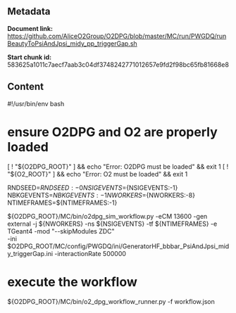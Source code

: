 ## Metadata

**Document link:** https://github.com/AliceO2Group/O2DPG/blob/master/MC/run/PWGDQ/runBeautyToPsiAndJpsi_midy_pp_triggerGap.sh

**Start chunk id:** 583625a1011c7aecf7aab3c04df3748242771012657e9fd2f98bc65fb81668e8

## Content

#!/usr/bin/env bash

# ensure O2DPG and O2 are properly loaded
[ ! "${O2DPG_ROOT}" ] && echo "Error: O2DPG must be loaded" && exit 1
[ ! "${O2_ROOT}" ] && echo "Error: O2 must be loaded" && exit 1



RNDSEED=${RNDSEED:-0}
NSIGEVENTS=${NSIGEVENTS:-1}
NBKGEVENTS=${NBKGEVENTS:-1}
NWORKERS=${NWORKERS:-8}
NTIMEFRAMES=${NTIMEFRAMES:-1}

${O2DPG_ROOT}/MC/bin/o2dpg_sim_workflow.py -eCM 13600 -gen external -j ${NWORKERS} -ns ${NSIGEVENTS} -tf ${NTIMEFRAMES} -e TGeant4 -mod "--skipModules ZDC" \
	 -ini $O2DPG_ROOT/MC/config/PWGDQ/ini/GeneratorHF_bbbar_PsiAndJpsi_midy_triggerGap.ini -interactionRate 500000 

# execute the workflow
${O2DPG_ROOT}/MC/bin/o2_dpg_workflow_runner.py -f workflow.json